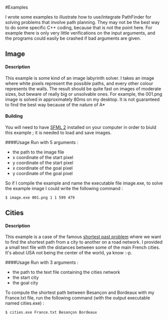 #Examples

I wrote some examples to illustrate how to use/integrate PathFinder for solving problems that involve path planning. They may not be the best way to do some specific C++ coding, because that is not the point here. For example there is only very little verifications on the input arguments, and the programs could easily be crashed if bad arguments are given.

## Image

#### Description
This example is some kind of an image labyrinth solver. I takes an image where white pixels represent the possible paths, and every other colour represents the walls. The result should be quite fast on images of moderate sizes, but beware of really big or unsolvable ones. For example, the 001.png image is solved in approximately 80ms on my desktop. It is not guaranteed to find the best way because of the nature of A*

#### Building
You will need to have [SFML 2](http://www.sfml-dev.org/index.php) installed on your computer in order to biuld this example ; it is needed to load and save images.

####Usage
Run with 5 arguments :
* the path to the image file
* x coordinate of the start pixel
* y coordinate of the start pixel
* x coordinate of the goal pixel
* y coordinate of the goal pixel

So if I compile the example and name the executable file image.exe, to solve the example image I could write the following command :

``` $ image.exe 001.png 1 1 599 479 ```


## Cities

#### Description
This example is a case of the famous [shortest past problem](http://en.wikipedia.org/wiki/Shortest_path_problem) where we want to find the shortest path from a city to another on a road network. I provided a small text file with the distances between some of the main French cities. It's about USA not being the center of the world, ya know :-p.

####Usage
Run with 3 arguments :
* the path to the text file containing the cities network
* the start city
* the goal city

To compute the shortest path between Besançon and Bordeaux with my France.txt file, run the following command (with the output executable named cities.exe) :

``` $ cities.exe France.txt Besançon Bordeaux ```
